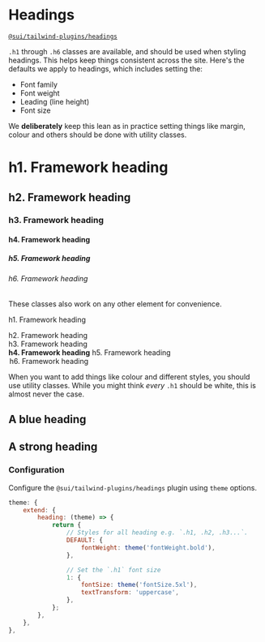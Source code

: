 # Headings
[`@sui/tailwind-plugins/headings`](https://github.com/sgroupdesign/sui-vue/blob/main/packages/tailwind-plugins/src/headings)

`.h1` through `.h6` classes are available, and should be used when styling headings. This helps keep things consistent across the site. Here's the defaults we apply to headings, which includes setting the:

- Font family
- Font weight
- Leading (line height)
- Font size

We **deliberately** keep this lean as in practice setting things like margin, colour and others should be done with utility classes.

<code-preview heading="Headings">
    <h1 class="h1">h1. Framework heading</h1>
    <h2 class="h2">h2. Framework heading</h2>
    <h3 class="h3">h3. Framework heading</h3>
    <h4 class="h4">h4. Framework heading</h4>
    <h5 class="h5">h5. Framework heading</h5>
    <h6 class="h6">h6. Framework heading</h6>
</code-preview>

These classes also work on any other element for convenience.

<code-preview heading="Works on any element">
    <p class="h1">h1. Framework heading</p>
    <span class="h2">h2. Framework heading</span>
    <div class="h3">h3. Framework heading</div>
    <strong class="h4">h4. Framework heading</strong>
    <label class="h5 block">h5. Framework heading</label>
    <legend class="h6">h6. Framework heading</legend>
</code-preview>

When you want to add things like colour and different styles, you should use utility classes. While you might think _every_ `.h1` should be white, this is almost never the case.

<code-preview heading="Works on any element">
    <h2 class="h2 text-blue-500">A blue heading</h2>
    <h2 class="h2 font-bold">A strong heading</h2>
</code-preview>

### Configuration
Configure the `@sui/tailwind-plugins/headings` plugin using `theme` options.

```js
theme: {
    extend: {
        heading: (theme) => {
            return {
                // Styles for all heading e.g. `.h1, .h2, .h3...`.
                DEFAULT: {
                    fontWeight: theme('fontWeight.bold'),
                },

                // Set the `.h1` font size
                1: {
                    fontSize: theme('fontSize.5xl'),
                    textTransform: 'uppercase',
                },
            };
        },
    },
},
```


